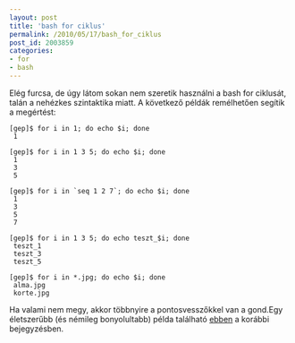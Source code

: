 ```yaml
---
layout: post
title: 'bash for ciklus'
permalink: /2010/05/17/bash_for_ciklus
post_id: 2003859
categories: 
- for
- bash
---
```


Elég furcsa, de úgy látom sokan nem szeretik használni a bash for ciklusát, talán a nehézkes szintaktika miatt. A következő példák remélhetően segítik a megértést: 
```
[gep]$ for i in 1; do echo $i; done
 1
``` 
```
[gep]$ for i in 1 3 5; do echo $i; done
 1
 3
 5
``` 
```
[gep]$ for i in `seq 1 2 7`; do echo $i; done
 1
 3
 5
 7
``` 
```
[gep]$ for i in 1 3 5; do echo teszt_$i; done
 teszt_1
 teszt_3
 teszt_5
``` 
```
[gep]$ for i in *.jpg; do echo $i; done
 alma.jpg
 korte.jpg
``` 
Ha valami nem megy, akkor többnyire a pontosvesszőkkel van a gond.Egy életszerűbb (és némileg bonyolultabb) példa található 
[ebben](/2010/01/22/imagemagick) a korábbi bejegyzésben.